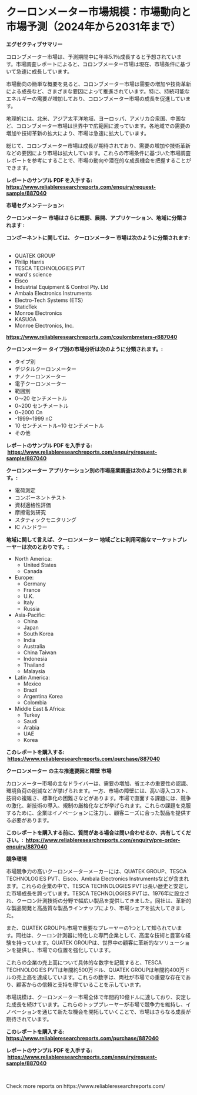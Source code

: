 <p><h1>クーロンメーター市場規模：市場動向と市場予測（2024年から2031年まで）</h1></p><p><strong>エグゼクティブサマリー</strong></p>
<p><p>コロンブメーター市場は、予測期間中に年率5.1％成長すると予想されています。市場調査レポートによると、コロンブメーター市場は現在、市場条件に基づいて急速に成長しています。</p><p>市場動向の簡単な概要を見ると、コロンブメーター市場は需要の増加や技術革新による成長など、さまざまな要因によって推進されています。特に、持続可能なエネルギーの需要が増加しており、コロンブメーター市場の成長を促進しています。</p><p>地理的には、北米、アジア太平洋地域、ヨーロッパ、アメリカ合衆国、中国など、コロンブメーター市場は世界中で広範囲に渡っています。各地域での需要の増加や技術革新の拡大により、市場は急速に拡大しています。</p><p>総じて、コロンブメーター市場は成長が期待されており、需要の増加や技術革新などの要因により市場は拡大しています。これらの市場条件に基づいた市場調査レポートを参考にすることで、市場の動向や潜在的な成長機会を把握することができます。</p></p>
<p><strong>レポートのサンプル PDF を入手する: <a href="https://www.reliableresearchreports.com/enquiry/request-sample/887040">https://www.reliableresearchreports.com/enquiry/request-sample/887040</a></strong></p>
<p><strong>市場セグメンテーション:</strong></p>
<p><strong> クーロンメーター 市場はさらに概要、展開、アプリケーション、地域に分類されます :</strong></p>
<p><strong>コンポーネントに関しては、 クーロンメーター 市場は次のように分類されます: &nbsp;</strong></p>
<p><ul><li>QUATEK GROUP</li><li>Philip Harris</li><li>TESCA TECHNOLOGIES PVT</li><li>ward's science</li><li>Eisco</li><li>Industrial Equipment & Control Pty. Ltd</li><li>Ambala Electronics Instruments</li><li>Electro-Tech Systems (ETS）</li><li>StaticTek</li><li>Monroe Electronics</li><li>KASUGA</li><li>Monroe Electronics, Inc.</li></ul></p>
<p><strong><a href="https://www.reliableresearchreports.com/coulombmeters-r887040">https://www.reliableresearchreports.com/coulombmeters-r887040</a></strong></p>
<p><strong> クーロンメーター タイプ別の市場分析は次のように分類されます。:</strong></p>
<p><ul><li>タイプ別</li><li>デジタルクーロンメーター</li><li>ナノクーロンメーター</li><li>電子クーロンメーター</li><li>範囲別</li><li>0〜20 センチメートル</li><li>0~200 センチメートル</li><li>0~2000 Cn</li><li>-1999~1999 nC</li><li>10 センチメートル~10 センチメートル</li><li>その他</li></ul></p>
<p><strong>レポートのサンプル PDF を入手する: &nbsp;<a href="https://www.reliableresearchreports.com/enquiry/request-sample/887040">https://www.reliableresearchreports.com/enquiry/request-sample/887040</a></strong></p>
<p><strong> クーロンメーター アプリケーション別の市場産業調査は次のように分類されます。:</strong></p>
<p><ul><li>電荷測定</li><li>コンポーネントテスト</li><li>資材適格性評価</li><li>摩擦電気研究</li><li>スタティックモニタリング</li><li>IC ハンドラー</li></ul></p>
<p><strong>地域に関して言えば、クーロンメーター 地域ごとに利用可能なマーケットプレーヤーは次のとおりです。:</strong></p>
<p><ul>
    <li>
        North America:
        <ul>
            <li>United States</li>
            <li>Canada</li>
        </ul>
    </li>
    <li>
        Europe:
        <ul>
            <li>Germany</li>
            <li>France</li>
            <li>U.K.</li>
            <li>Italy</li>
            <li>Russia</li>
        </ul>
    </li>
    <li>
        Asia-Pacific:
        <ul>
            <li>China</li>
            <li>Japan</li>
            <li>South Korea</li>
            <li>India</li>
            <li>Australia</li>
            <li>China Taiwan</li>
            <li>Indonesia</li>
            <li>Thailand</li>
            <li>Malaysia</li>
        </ul>
    </li>
    <li>
        Latin America:
        <ul>
            <li>Mexico</li>
            <li>Brazil</li>
            <li>Argentina Korea</li>
            <li>Colombia</li>
        </ul>
    </li>
    <li>
        Middle East & Africa:
        <ul>
            <li>Turkey</li>
            <li>Saudi</li>
            <li>Arabia</li>
            <li>UAE</li>
            <li>Korea</li>
        </ul>
    </li>
    </ul></p>
<p><strong>このレポートを購入する: &nbsp;<a href="https://www.reliableresearchreports.com/purchase/887040">https://www.reliableresearchreports.com/purchase/887040</a></strong></p>
<p><strong>クーロンメーター の主な推進要因と障壁 市場</strong></p>
<p><p>カロンメーター市場の主なドライバーは、需要の増加、省エネの重要性の認識、環境負荷の削減などが挙げられます。一方、市場の障壁には、高い導入コスト、技術の複雑さ、標準化の困難さなどがあります。市場で直面する課題には、競争の激化、新技術の導入、規制の厳格化などが挙げられます。これらの課題を克服するために、企業はイノベーションに注力し、顧客ニーズに合った製品を提供する必要があります。</p></p>
<p><strong>このレポートを購入する前に、質問がある場合は問い合わせるか、共有してください。:&nbsp; <a href="https://www.reliableresearchreports.com/enquiry/pre-order-enquiry/887040">https://www.reliableresearchreports.com/enquiry/pre-order-enquiry/887040</a></strong></p>
<p><strong>競争環境</strong></p>
<p><p>市場競争力の高いクーロンメーターメーカーには、QUATEK GROUP、TESCA TECHNOLOGIES PVT、Eisco、Ambala Electronics Instrumentsなどが含まれます。これらの企業の中で、TESCA TECHNOLOGIES PVTは長い歴史と安定した市場成長を誇っています。TESCA TECHNOLOGIES PVTは、1976年に設立され、クーロン計測技術の分野で幅広い製品を提供してきました。同社は、革新的な製品開発と高品質な製品ラインナップにより、市場シェアを拡大してきました。</p><p>また、QUATEK GROUPも市場で重要なプレーヤーの1つとして知られています。同社は、クーロン計測器に特化した専門企業として、高度な技術と豊富な経験を持っています。QUATEK GROUPは、世界中の顧客に革新的なソリューションを提供し、市場での位置を強化しています。</p><p>これらの企業の売上高について具体的な数字を記載すると、TESCA TECHNOLOGIES PVTは年間約500万ドル、QUATEK GROUPは年間約400万ドルの売上高を達成しています。これらの数字は、両社が市場での重要な存在であり、顧客からの信頼と支持を得ていることを示しています。</p><p>市場規模は、クーロンメーター市場全体で年間約10億ドルに達しており、安定した成長を続けています。これらのトッププレーヤーが市場で競争力を維持し、イノベーションを通じて新たな機会を開拓していくことで、市場はさらなる成長が期待されています。</p></p>
<p><strong>このレポートを購入する: &nbsp; <a href="https://www.reliableresearchreports.com/purchase/887040">https://www.reliableresearchreports.com/purchase/887040</a></strong></p>
<p><strong>レポートのサンプル PDF を入手する: &nbsp;<a href="https://www.reliableresearchreports.com/enquiry/request-sample/887040">https://www.reliableresearchreports.com/enquiry/request-sample/887040</a></strong><strong></strong></p>
<p>&nbsp;</p>
<p>Check more reports on https://www.reliableresearchreports.com/</p>